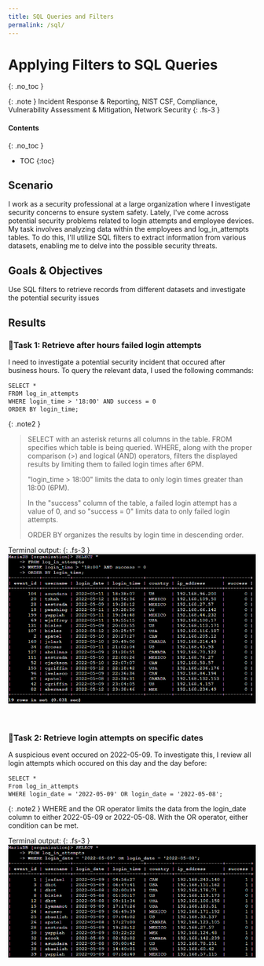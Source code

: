 ```yaml
---
title: SQL Queries and Filters
permalink: /sql/
---
```

# Applying Filters to SQL Queries
{: .no_toc }

{: .note }
Incident Response & Reporting, NIST CSF, Compliance, Vulnerability Assessment & Mitigation, Network Security
{: .fs-3 }

#### Contents
{: .no_toc }
- TOC
{:toc}

## Scenario
I work as a security professional at a large organization where I investigate security concerns to ensure system safety. Lately, I've come across potential security problems related to login attempts and employee devices. My task involves analyzing data within the employees and log_in_attempts tables. To do this, I'll utilize SQL filters to extract information from various datasets, enabling me to delve into the possible security threats.

## Goals & Objectives
Use SQL filters to retrieve records from different datasets and investigate the potential security issues

## Results
### 📄Task 1: Retrieve after hours failed login attempts

I need to investigate a potential security incident that occured after business hours. To query the relevant data, I used the following commands:
```
SELECT *
FROM log_in_attempts
WHERE login_time > '18:00' AND success = 0
ORDER BY login_time;
```

{: .note2 }
> SELECT with an asterisk returns all columns in the table. FROM specifies which table is being queried. WHERE, along with the proper comparison (>) and logical (AND) operators, filters the displayed results by limiting them to failed login times after 6PM. 
>
> "login_time > 18:00" limits the data to only login times greater than 18:00 (6PM).
>
> In the "success" column of the table, a failed login attempt has a value of 0, and so "success = 0" limits data to only failed login attempts.
>
> ORDER BY organizes the results by login time in descending order.


Terminal output:
{: .fs-3 }
![](/assets/images/sql/step3.png)
<br>
<br>
<br>
### 📄Task 2: Retrieve login attempts on specific dates
A suspicious event occured on 2022-05-09. To investigate this, I review all login attempts which occured on this day and the day before:
```
SELECT *
From log_in_attempts
WHERE login_date = '2022-05-09' OR login_date = '2022-05-08';
```

{: .note2 }
WHERE and the OR operator limits the data from the login_date column to either 2022-05-09 or 2022-05-08. With the OR operator, either condition can be met.

Terminal output:
{: .fs-3 }
![](/assets/images/sql/step4.png)